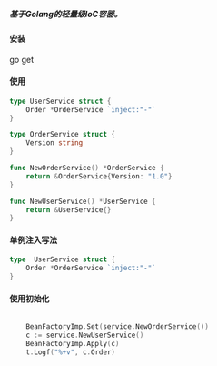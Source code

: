 ##### 基于Golang的轻量级IoC容器。


#### 安装
go get 

#### 使用
```go
type UserService struct {
    Order *OrderService `inject:"-"`
}

type OrderService struct {
    Version string
}

func NewOrderService() *OrderService {
    return &OrderService{Version: "1.0"}
}

func NewUserService() *UserService {
    return &UserService{}
} 
```

#### 单例注入写法
```go
type  UserService struct {
    Order *OrderService `inject:"-"`
}
```

#### 使用初始化
```go
        
    BeanFactoryImp.Set(service.NewOrderService())
	c := service.NewUserService()
	BeanFactoryImp.Apply(c)
	t.Logf("%+v", c.Order)
```